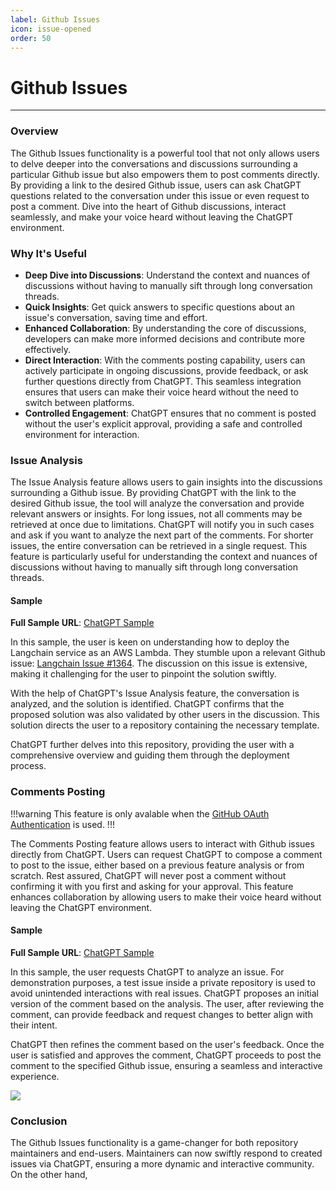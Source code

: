 ```yaml
---
label: Github Issues
icon: issue-opened
order: 50
---
```


# Github Issues

---

### Overview
The Github Issues functionality is a powerful tool that not only allows users to delve deeper into the conversations and discussions surrounding a particular Github issue but also empowers them to post comments directly. By providing a link to the desired Github issue, users can ask ChatGPT questions related to the conversation under this issue or even request to post a comment. Dive into the heart of Github discussions, interact seamlessly, and make your voice heard without leaving the ChatGPT environment.

### Why It's Useful
- **Deep Dive into Discussions**: Understand the context and nuances of discussions without having to manually sift through long conversation threads.
- **Quick Insights**: Get quick answers to specific questions about an issue's conversation, saving time and effort.
- **Enhanced Collaboration**: By understanding the core of discussions, developers can make more informed decisions and contribute more effectively.
- **Direct Interaction**: With the comments posting capability, users can actively participate in ongoing discussions, provide feedback, or ask further questions directly from ChatGPT. This seamless integration ensures that users can make their voice heard without the need to switch between platforms.
- **Controlled Engagement**: ChatGPT ensures that no comment is posted without the user's explicit approval, providing a safe and controlled environment for interaction.


### Issue Analysis
The Issue Analysis feature allows users to gain insights into the discussions surrounding a Github issue. By providing ChatGPT with the link to the desired Github issue, the tool will analyze the conversation and provide relevant answers or insights. For long issues, not all comments may be retrieved at once due to limitations. ChatGPT will notify you in such cases and ask if you want to analyze the next part of the comments. For shorter issues, the entire conversation can be retrieved in a single request. This feature is particularly useful for understanding the context and nuances of discussions without having to manually sift through long conversation threads.

#### Sample

**Full Sample URL**: [ChatGPT Sample](https://chat.openai.com/share/f8bb6da7-9676-4590-a9f4-48b7d35ab885)

In this sample, the user is keen on understanding how to deploy the Langchain service as an AWS Lambda. They stumble upon a relevant Github issue: [Langchain Issue #1364](https://github.com/langchain-ai/langchain/issues/1364). The discussion on this issue is extensive, making it challenging for the user to pinpoint the solution swiftly.

With the help of ChatGPT's Issue Analysis feature, the conversation is analyzed, and the solution is identified. ChatGPT confirms that the proposed solution was also validated by other users in the discussion. This solution directs the user to a repository containing the necessary template.

ChatGPT further delves into this repository, providing the user with a comprehensive overview and guiding them through the deployment process.

### Comments Posting

!!!warning
This feature is only avalable when the [GitHub OAuth Authentication](/authentication/#authentication-methods) is used.
!!!

The Comments Posting feature allows users to interact with Github issues directly from ChatGPT. Users can request ChatGPT to compose a comment to post to the issue, either based on a previous feature analysis or from scratch. Rest assured, ChatGPT will never post a comment without confirming it with you first and asking for your approval. This feature enhances collaboration by allowing users to make their voice heard without leaving the ChatGPT environment.

#### Sample

**Full Sample URL**: [ChatGPT Sample](https://chat.openai.com/share/d18e2b5e-2299-41ce-92dc-8c94e2d102c3)

In this sample, the user requests ChatGPT to analyze an issue. For demonstration purposes, a test issue inside a private repository is used to avoid unintended interactions with real issues. ChatGPT proposes an initial version of the comment based on the analysis. The user, after reviewing the comment, can provide feedback and request changes to better align with their intent.

ChatGPT then refines the comment based on the user's feedback. Once the user is satisfied and approves the comment, ChatGPT proceeds to post the comment to the specified Github issue, ensuring a seamless and interactive experience.

![](/resources/usage/github-issues/comment-posting.png)

### Conclusion
The Github Issues functionality is a game-changer for both repository maintainers and end-users. Maintainers can now swiftly respond to created issues via ChatGPT, ensuring a more dynamic and interactive community. On the other hand,
